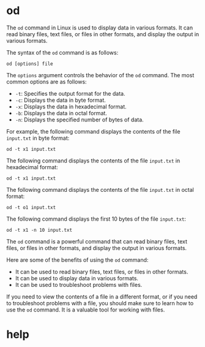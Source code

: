 # od

The `od` command in Linux is used to display data in various formats. It can read binary files, text files, or files in other formats, and display the output in various formats.

The syntax of the `od` command is as follows:

```
od [options] file
```

The `options` argument controls the behavior of the `od` command. The most common options are as follows:

* `-t`: Specifies the output format for the data.
* `-c`: Displays the data in byte format.
* `-x`: Displays the data in hexadecimal format.
* `-b`: Displays the data in octal format.
* `-n`: Displays the specified number of bytes of data.

For example, the following command displays the contents of the file `input.txt` in byte format:

```
od -t x1 input.txt
```

The following command displays the contents of the file `input.txt` in hexadecimal format:

```
od -t x1 input.txt
```

The following command displays the contents of the file `input.txt` in octal format:

```
od -t o1 input.txt
```

The following command displays the first 10 bytes of the file `input.txt`:

```
od -t x1 -n 10 input.txt
```

The `od` command is a powerful command that can read binary files, text files, or files in other formats, and display the output in various formats.

Here are some of the benefits of using the `od` command:

* It can be used to read binary files, text files, or files in other formats.
* It can be used to display data in various formats.
* It can be used to troubleshoot problems with files.

If you need to view the contents of a file in a different format, or if you need to troubleshoot problems with a file, you should make sure to learn how to use the `od` command. It is a valuable tool for working with files.




# help 

```

```
